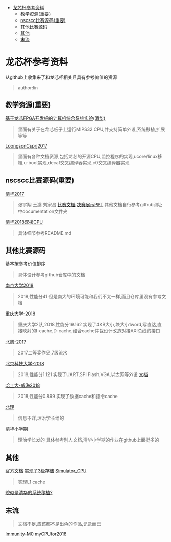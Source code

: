 <!-- TOC -->

- [龙芯杯参考资料](#龙芯杯参考资料)
    - [教学资源(重要)](#教学资源重要)
    - [nscscc比赛源码(重要)](#nscscc比赛源码重要)
    - [其他比赛源码](#其他比赛源码)
    - [其他](#其他)
    - [末流](#末流)

<!-- /TOC -->
# 龙芯杯参考资料

从github上收集来了和龙芯杯相关且具有参考价值的资源
>author:lin

## 教学资源(重要)

[基于龙芯FPGA开发板的计算机综合系统实验(清华)](https://github.com/oscourse-tsinghua/LoongsonCsprj2017-manual)
>里面有关于在龙芯板子上运行MIPS32 CPU,并支持简单外设,系统移植,扩展等等

[LoongsonCsprj2017](https://github.com/xyongcn/LoongsonCsprj2017)
>里面有各种文档资源,包括龙芯的开源CPU,监控程序的实现,ucore/linux移植,u-boot实现,decaf交叉编译器实现,c0交叉编译器实现

## nscscc比赛源码(重要)

[清华2017](https://github.com/z4yx/NaiveMIPS-HDL)
>张宇翔 王邈 刘家昌
[比赛文档](https://github.com/z4yx/NaiveMIPS-HDL/blob/brd-NSCSCC/documentation/2017nscscc.pdf)
[决赛展示PPT](https://max.book118.com/html/2018/0205/151938168.shtm)
其他文档自行参考github网址中documentation文件夹

[清华2018双核CPU](https://github.com/oscourse-tsinghua/OS2018spring-projects-g05)
>具体细节参考README.md

## 其他比赛源码

基本按参考价值排序

>具体设计参考github仓库中的文档

[南京大学2018](https://github.com/zhqiu/busybox-newlib)
>2018,性能分41
但是南大的环境可能和我们不太一样,而且仓库里没有参考文档

[重庆大学-2018](https://github.com/lvyufeng/nscscc_2018)
>重庆大学2队,2018,性能分19.162
实现了4KB大小,块大小1word,写直达,直接映射的I-cache,D-cache,结合cache仲裁设计改造对接AXI总线的接口

[北航-2017](https://github.com/fkd151136/mips-cpu)
>2017二等奖作品,7级流水

[北京科技大学-2018](https://github.com/MaxXSoft/Uranus)
>2018,性能分1.121
实现了UART,SPI Flash,VGA,以太网等外设
[文档](https://github.com/MaxXSoft/Uranus/blob/master/doc/design_1.pdf)

[哈工大-威海2018](https://github.com/RickyTino/MangoMIPS)
>2018,性能分0.899
实现了数据cache和指令cache

[北理](https://github.com/bit-mips/cpu)
>信息不详,理治学长给的

[清华小学期](https://github.com/sth1997/MIPS32S_CPU)
>理治学长发的
具体参考别人文档,清华小学期的作业在github上面挺多的

## 其他

[官方文档](http://ask.loongnix.org/?/question/88767)
[实现了3级存储](https://github.com/nqmaigre/CPU54-Pipeline)
[Simulator_CPU](https://github.com/ayzk/Simulator_CPU)
>实现L1 cache

[貌似是清华的系统移植?](https://github.com/CDFCDFcdfcdf/CDF)

## 末流

>文档不足,应该都不是出色的作品,记录而已

[Immunity-M0](https://github.com/418-teapot/Immunity-M0)
[myCPUfor2018](https://github.com/JamesDYX/CPUfor2018)
